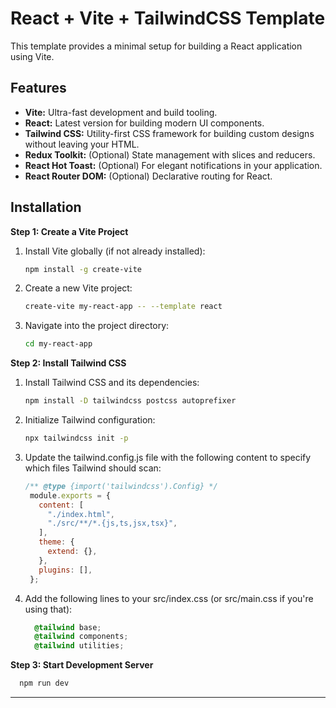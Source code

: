 # React + Vite + TailwindCSS Template

This template provides a minimal setup for building a React application using Vite. 
## Features

* **Vite:** Ultra-fast development and build tooling.
* **React:** Latest version for building modern UI components.
* **Tailwind CSS:** Utility-first CSS framework for building custom designs without leaving your HTML.
* **Redux Toolkit:** (Optional) State management with slices and reducers.
* **React Hot Toast:** (Optional) For elegant notifications in your application.
* **React Router DOM:** (Optional) Declarative routing for React.

## Installation

**Step 1: Create a Vite Project**

1. Install Vite globally (if not already installed):

   ```bash
   npm install -g create-vite
   ```
   
2. Create a new Vite project:
   ```bash
   create-vite my-react-app -- --template react
   ```
   
3. Navigate into the project directory:
    ```bash
    cd my-react-app
    ```
    
**Step 2: Install Tailwind CSS**

1. Install Tailwind CSS and its dependencies:

    ```bash
    npm install -D tailwindcss postcss autoprefixer
    ```

2. Initialize Tailwind configuration:
    ```bash
    npx tailwindcss init -p
    ```

3. Update the tailwind.config.js file with the following content to specify which files Tailwind should scan:
   ```javascript
   /** @type {import('tailwindcss').Config} */
    module.exports = {
      content: [
        "./index.html",
        "./src/**/*.{js,ts,jsx,tsx}",
      ],
      theme: {
        extend: {},
      },
      plugins: [],
    };
   ```
   
4. Add the following lines to your src/index.css (or src/main.css if you're using that):
    ```css
      @tailwind base;
      @tailwind components;
      @tailwind utilities;
    ```

**Step 3: Start Development Server**
  ```bash
    npm run dev
  ```

<hr/>

